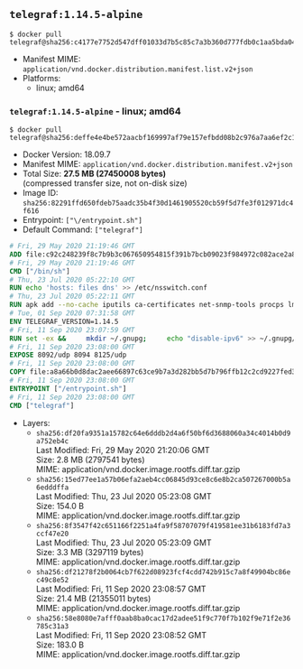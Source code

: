 ## `telegraf:1.14.5-alpine`

```console
$ docker pull telegraf@sha256:c4177e7752d547dff01033d7b5c85c7a3b360d777fdb0c1aa5bda04ad004faa3
```

-	Manifest MIME: `application/vnd.docker.distribution.manifest.list.v2+json`
-	Platforms:
	-	linux; amd64

### `telegraf:1.14.5-alpine` - linux; amd64

```console
$ docker pull telegraf@sha256:deffe4e4be572aacbf169997af79e157efbdd08b2c976a7aa6ef2c1be01fbd22
```

-	Docker Version: 18.09.7
-	Manifest MIME: `application/vnd.docker.distribution.manifest.v2+json`
-	Total Size: **27.5 MB (27450008 bytes)**  
	(compressed transfer size, not on-disk size)
-	Image ID: `sha256:82291ffd650fdeb75aadc35b4f30d1461905520cb59f5d7fe3f012971dc4f616`
-	Entrypoint: `["\/entrypoint.sh"]`
-	Default Command: `["telegraf"]`

```dockerfile
# Fri, 29 May 2020 21:19:46 GMT
ADD file:c92c248239f8c7b9b3c067650954815f391b7bcb09023f984972c082ace2a8d0 in / 
# Fri, 29 May 2020 21:19:46 GMT
CMD ["/bin/sh"]
# Thu, 23 Jul 2020 05:22:10 GMT
RUN echo 'hosts: files dns' >> /etc/nsswitch.conf
# Thu, 23 Jul 2020 05:22:11 GMT
RUN apk add --no-cache iputils ca-certificates net-snmp-tools procps lm_sensors tzdata &&     update-ca-certificates
# Tue, 01 Sep 2020 07:31:58 GMT
ENV TELEGRAF_VERSION=1.14.5
# Fri, 11 Sep 2020 23:07:59 GMT
RUN set -ex &&     mkdir ~/.gnupg;     echo "disable-ipv6" >> ~/.gnupg/dirmngr.conf;     apk add --no-cache --virtual .build-deps wget gnupg tar &&     for key in         05CE15085FC09D18E99EFB22684A14CF2582E0C5 ;     do         gpg --keyserver ha.pool.sks-keyservers.net --recv-keys "$key" ||         gpg --keyserver pgp.mit.edu --recv-keys "$key" ||         gpg --keyserver keyserver.pgp.com --recv-keys "$key" ;     done &&     wget --no-verbose https://dl.influxdata.com/telegraf/releases/telegraf-${TELEGRAF_VERSION}-static_linux_amd64.tar.gz.asc &&     wget --no-verbose https://dl.influxdata.com/telegraf/releases/telegraf-${TELEGRAF_VERSION}-static_linux_amd64.tar.gz &&     gpg --batch --verify telegraf-${TELEGRAF_VERSION}-static_linux_amd64.tar.gz.asc telegraf-${TELEGRAF_VERSION}-static_linux_amd64.tar.gz &&     mkdir -p /usr/src /etc/telegraf &&     tar -C /usr/src -xzf telegraf-${TELEGRAF_VERSION}-static_linux_amd64.tar.gz &&     mv /usr/src/telegraf*/telegraf.conf /etc/telegraf/ &&     chmod +x /usr/src/telegraf*/* &&     cp -a /usr/src/telegraf*/* /usr/bin/ &&     gpgconf --kill all &&     rm -rf *.tar.gz* /usr/src /root/.gnupg &&     apk del .build-deps
# Fri, 11 Sep 2020 23:08:00 GMT
EXPOSE 8092/udp 8094 8125/udp
# Fri, 11 Sep 2020 23:08:00 GMT
COPY file:a8a66b0d8dac2aee66897c63ce9b7a3d282bb5d7b796ffb12c2cd9227fed341b in /entrypoint.sh 
# Fri, 11 Sep 2020 23:08:00 GMT
ENTRYPOINT ["/entrypoint.sh"]
# Fri, 11 Sep 2020 23:08:00 GMT
CMD ["telegraf"]
```

-	Layers:
	-	`sha256:df20fa9351a15782c64e6dddb2d4a6f50bf6d3688060a34c4014b0d9a752eb4c`  
		Last Modified: Fri, 29 May 2020 21:20:06 GMT  
		Size: 2.8 MB (2797541 bytes)  
		MIME: application/vnd.docker.image.rootfs.diff.tar.gzip
	-	`sha256:15ed77ee1a57b06efa2aeb4cc06845d93ce8c6e8b2ca507267000b5a6edddffa`  
		Last Modified: Thu, 23 Jul 2020 05:23:08 GMT  
		Size: 154.0 B  
		MIME: application/vnd.docker.image.rootfs.diff.tar.gzip
	-	`sha256:8f3547f42c651166f2251a4fa9f58707079f419581ee31b6183fd7a3ccf47e20`  
		Last Modified: Thu, 23 Jul 2020 05:23:09 GMT  
		Size: 3.3 MB (3297119 bytes)  
		MIME: application/vnd.docker.image.rootfs.diff.tar.gzip
	-	`sha256:df21278f2b0064cb7f622d08923fcf4cdd742b915c7a8f49904bc86ec49c8e52`  
		Last Modified: Fri, 11 Sep 2020 23:08:57 GMT  
		Size: 21.4 MB (21355011 bytes)  
		MIME: application/vnd.docker.image.rootfs.diff.tar.gzip
	-	`sha256:58e8080e7afff0aab8ba0cac17d2adee51f9c770f7b102f9e71f2e36785c31a3`  
		Last Modified: Fri, 11 Sep 2020 23:08:52 GMT  
		Size: 183.0 B  
		MIME: application/vnd.docker.image.rootfs.diff.tar.gzip

